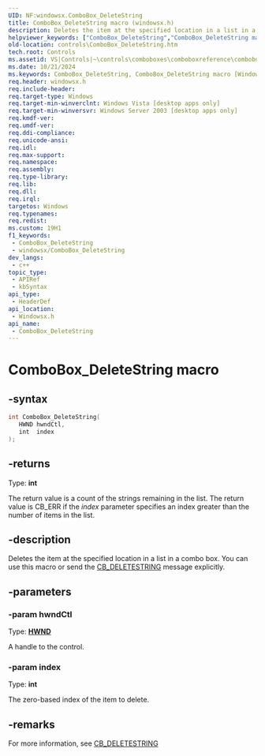 ```yaml
---
UID: NF:windowsx.ComboBox_DeleteString
title: ComboBox_DeleteString macro (windowsx.h)
description: Deletes the item at the specified location in a list in a combo box. You can use this macro or send the CB_DELETESTRING message explicitly.
helpviewer_keywords: ["ComboBox_DeleteString","ComboBox_DeleteString macro [Windows Controls]","_win32_ComboBox_DeleteString","_win32_ComboBox_DeleteString_cpp","controls.ComboBox_DeleteString","controls._win32_ComboBox_DeleteString","windowsx/ComboBox_DeleteString"]
old-location: controls\ComboBox_DeleteString.htm
tech.root: Controls
ms.assetid: VS|Controls|~\controls\comboboxes\comboboxreference\comboboxmacros\combobox_deletestring.htm
ms.date: 10/21/2024
ms.keywords: ComboBox_DeleteString, ComboBox_DeleteString macro [Windows Controls], _win32_ComboBox_DeleteString, _win32_ComboBox_DeleteString_cpp, controls.ComboBox_DeleteString, controls._win32_ComboBox_DeleteString, windowsx/ComboBox_DeleteString
req.header: windowsx.h
req.include-header: 
req.target-type: Windows
req.target-min-winverclnt: Windows Vista [desktop apps only]
req.target-min-winversvr: Windows Server 2003 [desktop apps only]
req.kmdf-ver: 
req.umdf-ver: 
req.ddi-compliance: 
req.unicode-ansi: 
req.idl: 
req.max-support: 
req.namespace: 
req.assembly: 
req.type-library: 
req.lib: 
req.dll: 
req.irql: 
targetos: Windows
req.typenames: 
req.redist: 
ms.custom: 19H1
f1_keywords:
 - ComboBox_DeleteString
 - windowsx/ComboBox_DeleteString
dev_langs:
 - c++
topic_type:
 - APIRef
 - kbSyntax
api_type:
 - HeaderDef
api_location:
 - Windowsx.h
api_name:
 - ComboBox_DeleteString
---
```


# ComboBox_DeleteString macro

## -syntax

```cpp
int ComboBox_DeleteString(
   HWND hwndCtl,
   int  index
);
```

## -returns

Type: **int**

The return value is a count of the strings remaining in the list. The return value is CB_ERR if the <i>index</i> parameter specifies an index greater than the number of items in the list.


## -description

Deletes the item at the specified location in a list in a combo box. You can use this macro or send the <a href="/windows/desktop/Controls/cb-deletestring">CB_DELETESTRING</a> message explicitly.

## -parameters

### -param hwndCtl

Type: <b><a href="/windows/desktop/WinProg/windows-data-types">HWND</a></b>

A handle to the control.

### -param index

Type: <b>int</b>

The zero-based index of the item to delete.

## -remarks

For more information, see <a href="/windows/desktop/Controls/cb-deletestring">CB_DELETESTRING</a>
